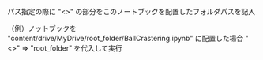 パス指定の際に "<>" の部分をこのノートブックを配置したフォルダパスを記入

（例）ノットブックを "content/drive/MyDrive/root_folder/BallCrastering.ipynb" に配置した場合
"<>" => "root_folder" を代入して実行
